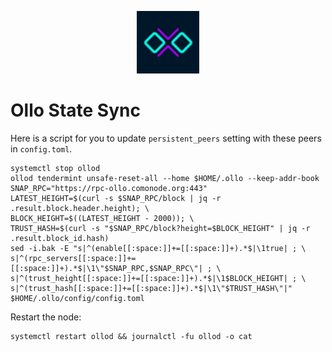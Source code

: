 <p align="center">
  <img height="100" height="auto" src="https://raw.githubusercontent.com/comonode/Install/main/logos/ollo.png">
</p>


# Ollo State Sync
Here is a script for you to update `persistent_peers` setting with these peers in `config.toml`.

```
systemctl stop ollod
ollod tendermint unsafe-reset-all --home $HOME/.ollo --keep-addr-book
SNAP_RPC="https://rpc-ollo.comonode.org:443"
LATEST_HEIGHT=$(curl -s $SNAP_RPC/block | jq -r .result.block.header.height); \
BLOCK_HEIGHT=$((LATEST_HEIGHT - 2000)); \
TRUST_HASH=$(curl -s "$SNAP_RPC/block?height=$BLOCK_HEIGHT" | jq -r .result.block_id.hash)
sed -i.bak -E "s|^(enable[[:space:]]+=[[:space:]]+).*$|\1true| ; \
s|^(rpc_servers[[:space:]]+=[[:space:]]+).*$|\1\"$SNAP_RPC,$SNAP_RPC\"| ; \
s|^(trust_height[[:space:]]+=[[:space:]]+).*$|\1$BLOCK_HEIGHT| ; \
s|^(trust_hash[[:space:]]+=[[:space:]]+).*$|\1\"$TRUST_HASH\"|" $HOME/.ollo/config/config.toml
```

Restart the node:
```
systemctl restart ollod && journalctl -fu ollod -o cat
```
